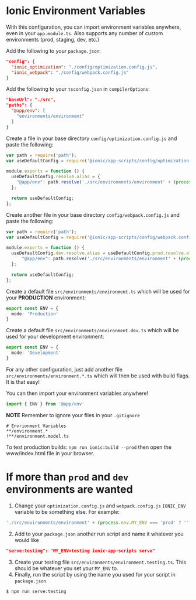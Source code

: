 # Ionic Environment Variables

With this configuration, you can import environment variables anywhere, even in your `app.module.ts`.
Also supports any number of custom environments (prod, staging, dev, etc.)


Add the following to your `package.json`:
```json
"config": {
  "ionic_optimization": "./config/optimization.config.js",
  "ionic_webpack": "./config/webpack.config.js"
}
```

Add the following to your `tsconfig.json` in `compilerOptions`:
```json
"baseUrl": "./src",
"paths": {
  "@app/env": [
    "environments/environment"
  ]
}
```

Create a file in your base directory `config/optimization.config.js` and paste the following:
```javascript
var path = require('path');
var useDefaultConfig = require('@ionic/app-scripts/config/optimization.config.js');

module.exports = function () {
  useDefaultConfig.resolve.alias = {
    "@app/env": path.resolve('./src/environments/environment' + (process.env.IONIC_ENV === 'prod' ? '' : '.' + process.env.IONIC_ENV) + '.ts')
  };

  return useDefaultConfig;
};
```

Create another file in your base directory `config/webpack.config.js` and paste the following:
```javascript
var path = require('path');
var useDefaultConfig = require('@ionic/app-scripts/config/webpack.config.js');

module.exports = function () {
  useDefaultConfig.dev.resolve.alias = useDefaultConfig.prod.resolve.alias = {
      "@app/env": path.resolve('./src/environments/environment' + (process.env.IONIC_ENV === 'prod' ? '' : '.' + process.env.IONIC_ENV) + '.ts')
  };

  return useDefaultConfig;
};
```

Create a default file `src/environments/environment.ts` which will be used for your **PRODUCTION** environment:
```typescript
export const ENV = {
  mode: 'Production'
}
```

Create a default file `src/environments/environment.dev.ts` which will be used for your development environment:
```typescript
export const ENV = {
  mode: 'Development'
}
```
For any other configuration, just add another file `src/environments/environment.*.ts` which will then be used with build flags. It is that easy!

You can then import your environment variables anywhere!
```typescript
import { ENV } from '@app/env'
```

**NOTE** Remember to ignore your files in your `.gitignore`
```
# Envrionment Variables
**/environment.*
!**/environment.model.ts
```

To test production builds: `npm run ionic:build --prod` then open the www/index.html file in your browser.
# If more than `prod` and `dev` environments are wanted

1. Change your `optimization.config.js` and `webpack.config.js` `IONIC_ENV` variable to be something else. For example:
```javascript
'./src/environments/environment' + (process.env.MY_ENV === 'prod' ? '' : '.' + process.env.MY_ENV) + '.ts'
```
2. Add to your `package.json` another run script and name it whatever you would like
```json
"serve:testing": "MY_ENV=testing ionic-app-scripts serve"
```
3. Create your testing file `src/environments/environment.testing.ts`. This should be whatever you set your `MY_ENV` to.
4. Finally, run the script by using the name you used for your script in `package.json`
```bash
$ npm run serve:testing
```